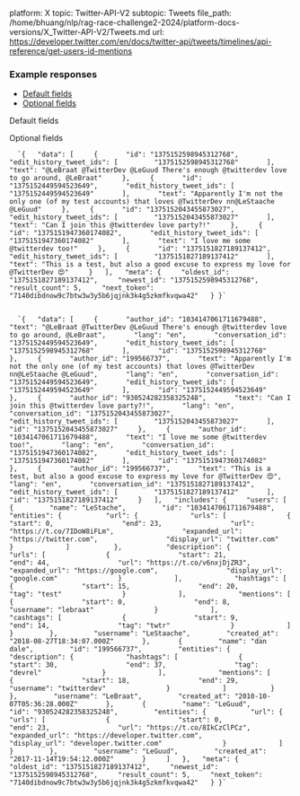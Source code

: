 platform: X
topic: Twitter-API-V2
subtopic: Tweets
file_path: /home/bhuang/nlp/rag-race-challenge2-2024/platform-docs-versions/X_Twitter-API-V2/Tweets.md
url: https://developer.twitter.com/en/docs/twitter-api/tweets/timelines/api-reference/get-users-id-mentions


### Example responses

* [Default fields](#tab0)
* [Optional fields](#tab1)

Default fields

Optional fields

      `{   "data": [     {       "id": "1375152598945312768",       "edit_history_tweet_ids": [         "1375152598945312768"       ],       "text": "@LeBraat @TwitterDev @LeGuud There's enough @twitterdev love to go around, @LeBraat"     },     {       "id": "1375152449594523649",       "edit_history_tweet_ids": [         "1375152449594523649"       ],       "text": "Apparently I'm not the only one (of my test accounts) that loves @TwitterDev nn@LeStaache @LeGuud"     },     {       "id": "1375152043455873027",       "edit_history_tweet_ids": [         "1375152043455873027"       ],       "text": "Can I join this @twitterdev love party?!"     },     {       "id": "1375151947360174082",       "edit_history_tweet_ids": [         "1375151947360174082"       ],       "text": "I love me some @twitterdev too!"     },     {       "id": "1375151827189137412",       "edit_history_tweet_ids": [         "1375151827189137412"       ],       "text": "This is a test, but also a good excuse to express my love for @TwitterDev 😍"     }   ],   "meta": {     "oldest_id": "1375151827189137412",     "newest_id": "1375152598945312768",     "result_count": 5,     "next_token": "7140dibdnow9c7btw3w3y5b6jqjnk3k4g5zkmfkvqwa42"   } }`
    

      `{   "data": [     {       "author_id": "1034147061711679488",       "text": "@LeBraat @TwitterDev @LeGuud There's enough @twitterdev love to go around, @LeBraat",       "lang": "en",       "conversation_id": "1375152449594523649",       "edit_history_tweet_ids": [         "1375152598945312768"       ],       "id": "1375152598945312768"     },     {       "author_id": "199566737",       "text": "Apparently I'm not the only one (of my test accounts) that loves @TwitterDev nn@LeStaache @LeGuud",       "lang": "en",       "conversation_id": "1375152449594523649",       "edit_history_tweet_ids": [         "1375152449594523649"       ],       "id": "1375152449594523649"     },     {       "author_id": "930524282358325248",       "text": "Can I join this @twitterdev love party?!",       "lang": "en",       "conversation_id": "1375152043455873027",       "edit_history_tweet_ids": [         "1375152043455873027"       ],       "id": "1375152043455873027"     },     {       "author_id": "1034147061711679488",       "text": "I love me some @twitterdev too!",       "lang": "en",       "conversation_id": "1375151947360174082",       "edit_history_tweet_ids": [         "1375151947360174082"       ],       "id": "1375151947360174082"     },     {       "author_id": "199566737",       "text": "This is a test, but also a good excuse to express my love for @TwitterDev 😍",       "lang": "en",       "conversation_id": "1375151827189137412",       "edit_history_tweet_ids": [         "1375151827189137412"       ],       "id": "1375151827189137412"     }   ],   "includes": {     "users": [       {         "name": "LeStache",         "id": "1034147061711679488",         "entities": {           "url": {             "urls": [               {                 "start": 0,                 "end": 23,                 "url": "https://t.co/7IDoW8iFLm",                 "expanded_url": "https://twitter.com",                 "display_url": "twitter.com"               }             ]           },           "description": {             "urls": [               {                 "start": 21,                 "end": 44,                 "url": "https://t.co/v6nxjDjZR3",                 "expanded_url": "https://google.com",                 "display_url": "google.com"               }             ],             "hashtags": [               {                 "start": 15,                 "end": 20,                 "tag": "test"               }             ],             "mentions": [               {                 "start": 0,                 "end": 8,                 "username": "lebraat"               }             ],             "cashtags": [               {                 "start": 9,                 "end": 14,                 "tag": "twtr"               }             ]           }         },         "username": "LeStaache",         "created_at": "2018-08-27T18:34:07.000Z"       },       {         "name": "dan dale",         "id": "199566737",         "entities": {           "description": {             "hashtags": [               {                 "start": 30,                 "end": 37,                 "tag": "devrel"               }             ],             "mentions": [               {                 "start": 18,                 "end": 29,                 "username": "twitterdev"               }             ]           }         },         "username": "LeBraat",         "created_at": "2010-10-07T05:36:28.000Z"       },       {         "name": "LeGuud",         "id": "930524282358325248",         "entities": {           "url": {             "urls": [               {                 "start": 0,                 "end": 23,                 "url": "https://t.co/8IkCzClPCz",                 "expanded_url": "https://developer.twitter.com",                 "display_url": "developer.twitter.com"               }             ]           }         },         "username": "LeGuud",         "created_at": "2017-11-14T19:54:12.000Z"       }     ]   },   "meta": {     "oldest_id": "1375151827189137412",     "newest_id": "1375152598945312768",     "result_count": 5,     "next_token": "7140dibdnow9c7btw3w3y5b6jqjnk3k4g5zkmfkvqwa42"   } }`